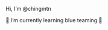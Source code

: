 Hi, I’m @chingmtn

🌱 I’m currently learning blue teaming 🌱


<!---
chingmtn/chingmtn is a ✨ special ✨ repository because its `README.md` (this file) appears on your GitHub profile.
You can click the Preview link to take a look at your changes.
--->
